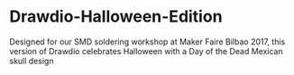 # Drawdio-Halloween-Edition
Designed for our SMD soldering workshop at Maker Faire Bilbao 2017, this version of Drawdio celebrates Halloween with a Day of the Dead Mexican skull design
